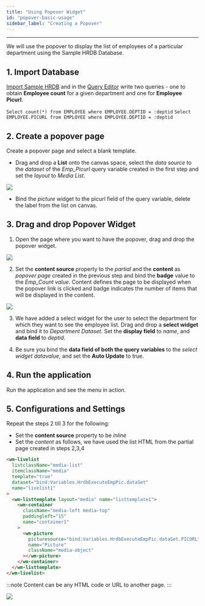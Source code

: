```yaml
---
title: "Using Popover Widget"
id: "popover-basic-usage"
sidebar_label: "Creating a Popover"
---
```


---

We will use the popover to display the list of employees of a particular department using the Sample HRDB Database.

## 1. Import Database

[Import Sample HRDB](/learn/app-development/services/database-services/working-with-databases/) and in the [Query Editor](/learn/app-development/services/database-services/working-with-queries) write two queries - one to obtain **Employee count** for a given department and one for **Employee Picurl**.

`Select count(*) from EMPLOYEE where EMPLOYEE.DEPTID = :deptid` `Select EMPLOYEE.PICURL from EMPLOYEE where EMPLOYEE.DEPTID = :deptid`

## 2. Create a **popover page**

Create a popover page and select a blank template.

- Drag and drop a **List** onto the canvas space, select the _data source_ to the _dataset_ of the _Emp_Picurl_ query variable created in the first step and set the _layout_ to _Media List_.

[![](/learn/assets/popover_configurelist.png)](/learn/assets/popover_configurelist.png)

- Bind the _picture_ widget to the picurl field of the query variable, delete the label from the list on canvas.

## 3. Drag and drop Popover Widget

1. Open the page where you want to have the popover, drag and drop the popover widget.

[![](/learn/assets/popover_drag.png)](/learn/assets/popover_drag.png)

2. Set the **content source** property to the _partial_ and the **content** as _popover page_ created in the previous step and bind the **badge** value to the _Emp_Count value_. Content defines the page to be displayed when the popover link is clicked and badge indicates the number of items that will be displayed in the content.

[![](/learn/assets/popover_badgevalue.png)](/learn/assets/popover_badgevalue.png)

3. We have added a select widget for the user to select the department for which they want to see the employee list. Drag and drop a **select widget** and bind it to _Department Dataset_. Set the **display field** to _name_, and **data field** to _deptid_.

4. Be sure you bind the **data field of both the query variables** to the _select widget datavalue_, and set the **Auto Update** to true.

## 4. Run the application

Run the application and see the menu in action.

## 5. Configurations and Settings

Repeat the steps 2 till 3 for the following:

- Set the **content source** property to be _inline_
- Set the _content_ as follows, we have used the list HTML from the partial page created in steps 2,3,4

```html
<wm-livelist
  listclassName="media-list"
  itemclassName="media"
  template="true"
  dataset="bind:Variables.HrdbExecuteEmpPic.dataSet"
  name="livelist1"
>
  <wm-listtemplate layout="media" name="listtemplate1">
    <wm-container
      className="media-left media-top"
      paddingleft="15"
      name="container1"
    >
      <wm-picture
        picturesource="bind:Variables.HrdbExecuteEmpPic.dataSet.PICURL"
        name="Picture"
        className="media-object"
      ></wm-picture>
    </wm-container>
  </wm-listtemplate>
</wm-livelist>
```

:::note
Content can be any HTML code or URL to another page.
:::

[![](/learn/assets/popover_link2.png)](/learn/assets/popover_link2.png)

